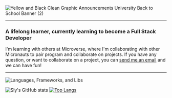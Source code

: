 ![Yellow and Black Clean Graphic Announcements University Back to School Banner (2)](https://user-images.githubusercontent.com/69966775/125969231-3432348b-1eff-446d-b4fa-402c8b604987.gif)



<hr>

### A lifelong learner, currently learning to become a Full Stack Developer

I'm learning with others at Microverse, where I'm collaborating with other Micronauts to pair program and collaborate on projects.
If you have any question, or want to collaborate on a project, you can [send me an email](mailto:nnaemekasilver@gmail.com) and we can have fun!

<hr>

![Languages, Frameworks, and Libs](https://user-images.githubusercontent.com/69966775/125971564-51a7bacd-a3d5-4495-b43a-46f9cb28d101.png)

![Sly's GitHub stats](https://github-readme-stats.vercel.app/api?username=Sly-cloud&theme=radical&show_icons=true) [![Top Langs](https://github-readme-stats.vercel.app/api/top-langs/?username=sly-cloud)](https://github.com/sly-cloud/github-readme-stats)



